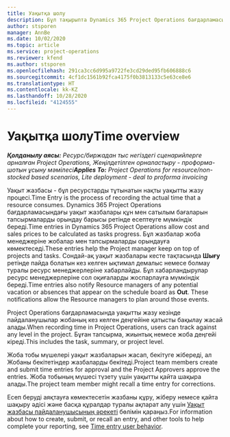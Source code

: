 ```yaml
---
title: Уақытқа шолу
description: Бұл тақырыпта Dynamics 365 Project Operations бағдарламасындағы уақыт функциясы туралы ақпарат берілген.
author: stsporen
manager: AnnBe
ms.date: 10/02/2020
ms.topic: article
ms.service: project-operations
ms.reviewer: kfend
ms.author: stsporen
ms.openlocfilehash: 291ca3cc6d995a9722fe3cd29ded95fb606888c6
ms.sourcegitcommit: 4cf1dc1561b92fca4175f0b3813133c5e63ce8e6
ms.translationtype: HT
ms.contentlocale: kk-KZ
ms.lasthandoff: 10/28/2020
ms.locfileid: "4124555"
---
```

# <a name="time-overview"></a><span data-ttu-id="1bfb7-103">Уақытқа шолу</span><span class="sxs-lookup"><span data-stu-id="1bfb7-103">Time overview</span></span>

<span data-ttu-id="1bfb7-104">_**Қолданылу аясы:** Ресурс/биржадан тыс негіздегі сценарийлерге арналған Project Operations, Жеңілдетілген орналастыру - проформа-шотын ұсыну мәмілесі_</span><span class="sxs-lookup"><span data-stu-id="1bfb7-104">_**Applies To:** Project Operations for resource/non-stocked based scenarios, Lite deployment - deal to proforma invoicing_</span></span>

<span data-ttu-id="1bfb7-105">Уақыт жазбасы - бұл ресурстарды тұтынатын нақты уақытты жазу процесі.</span><span class="sxs-lookup"><span data-stu-id="1bfb7-105">Time Entry is the process of recording the actual time that a resource consumes.</span></span> <span data-ttu-id="1bfb7-106">Dynamics 365 Project Operations бағдарламасындағы уақыт жазбалары құн мен сатылым бағаларын тапсырмаларды орындау барысы ретінде есептеуге мүмкіндік береді.</span><span class="sxs-lookup"><span data-stu-id="1bfb7-106">Time entries in Dynamics 365 Project Operations allow cost and sales prices to be calculated as tasks progress.</span></span> <span data-ttu-id="1bfb7-107">Бұл жазбалар жоба менеджеріне жобалар мен тапсырмаларды орындауға көмектеседі.</span><span class="sxs-lookup"><span data-stu-id="1bfb7-107">These entries help the Project manager keep on top of projects and tasks.</span></span> <span data-ttu-id="1bfb7-108">Сондай-ақ уақыт жазбалары кесте тақтасында **Шығу** ретінде пайда болатын кез келген ықтимал демалыс немесе болмау туралы ресурс менеджерлеріне хабарлайды. Бұл хабарландырулар ресурс менеджерлеріне сол оқиғаларды жоспарлауға мүмкіндік береді.</span><span class="sxs-lookup"><span data-stu-id="1bfb7-108">Time entries also notify Resource managers of any potential vacation or absences that appear on the schedule board as **Out**. These notifications allow the Resource managers to plan around those events.</span></span>

<span data-ttu-id="1bfb7-109">Project Operations бағдарламасында уақытты жазу кезінде пайдаланушылар жобаның кез келген деңгейіне қатысты бақылау жасай алады.</span><span class="sxs-lookup"><span data-stu-id="1bfb7-109">When recording time in Project Operations, users can track against any level in the project.</span></span> <span data-ttu-id="1bfb7-110">Бұған тапсырма, жиынтық немесе жоба деңгейі кіреді.</span><span class="sxs-lookup"><span data-stu-id="1bfb7-110">This includes the task, summary, or project level.</span></span>

<span data-ttu-id="1bfb7-111">Жоба тобы мүшелері уақыт жазбаларын жасап, бекітуге жібереді, ал Жобаны бекітетіндер жазбаларды бекітеді.</span><span class="sxs-lookup"><span data-stu-id="1bfb7-111">Project team members create and submit time entries for approval and the Project Approvers approve the entries.</span></span> <span data-ttu-id="1bfb7-112">Жоба тобының мүшесі түзету үшін уақытты қайта шақыра алады.</span><span class="sxs-lookup"><span data-stu-id="1bfb7-112">The project team member might recall a time entry for corrections.</span></span>

<span data-ttu-id="1bfb7-113">Есеп беруді аяқтауға көмектесетін жазбаны құру, жіберу немесе қайта шақыру әдісі және басқа құралдар туралы ақпарат алу үшін [Уақыт жазбасы пайдаланушысының әрекеті](ui-behavior-time.md) бөлімін қараңыз.</span><span class="sxs-lookup"><span data-stu-id="1bfb7-113">For information about how to create, submit, or recall an entry, and other tools to help complete your reporting, see [Time entry user behavior](ui-behavior-time.md).</span></span>

